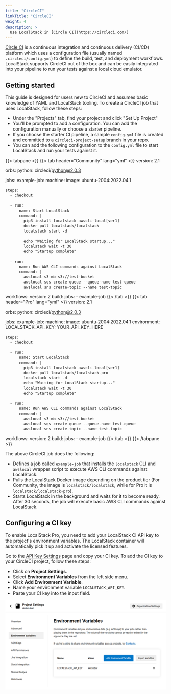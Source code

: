 ```yaml
---
title: "CircleCI"
linkTitle: "CircleCI"
weight: 4
description: >
  Use LocalStack in [Circle CI](https://circleci.com/)
---
```


[Circle CI](https://circleci.com) is a continuous integration and continuous delivery (CI/CD) platform which uses a configuration file (usually named `.circleci/config.yml`) to define the build, test, and deployment workflows. LocalStack supports CircleCI out of the box and can be easily integrated into your pipeline to run your tests against a local cloud emulator.

## Getting started

This guide is designed for users new to CircleCI and assumes basic knowledge of YAML and LocalStack tooling. To create a CircleCI job that uses LocalStack, follow these steps:

- Under the "Projects" tab, find your project and click "Set Up Project"
- You'll be prompted to add a configuration. You can add the configuration manually or choose a starter pipeline.
- If you choose the starter CI pipeline, a sample `config.yml` file is created and committed to a `circleci-project-setup` branch in your repo.
- You can add the following configuration to the `config.yml` file to start LocalStack and run your tests against it.

{{< tabpane >}}
{{< tab header="Community" lang="yml" >}}
version: 2.1

orbs:
  python: circleci/python@2.0.3

jobs:
  example-job:
    machine:
      image: ubuntu-2004:2022.04.1

    steps:
      - checkout

      - run:
          name: Start LocalStack
          command: |
            pip3 install localstack awscli-local[ver1]
            docker pull localstack/localstack
            localstack start -d                     

            echo "Waiting for LocalStack startup..."  
            localstack wait -t 30                     
            echo "Startup complete"
            
      - run:
          name: Run AWS CLI commands against LocalStack
          command: |
            awslocal s3 mb s3://test-bucket
            awslocal sqs create-queue --queue-name test-queue
            awslocal sns create-topic --name test-topic

workflows:
  version: 2
  build:
    jobs:
      - example-job
{{< /tab >}}
{{< tab header="Pro" lang="yml" >}}
version: 2.1

orbs:
  python: circleci/python@2.0.3

jobs:
  example-job:
    machine:
      image: ubuntu-2004:2022.04.1
    environment:
      LOCALSTACK_API_KEY: YOUR_API_KEY_HERE

    steps:
      - checkout

      - run:
          name: Start LocalStack
          command: |
            pip3 install localstack awscli-local[ver1]
            docker pull localstack/localstack-pro
            localstack start -d
            echo "Waiting for LocalStack startup..."
            localstack wait -t 30
            echo "Startup complete"
            
      - run:
          name: Run AWS CLI commands against LocalStack
          command: |
            awslocal s3 mb s3://test-bucket
            awslocal sqs create-queue --queue-name test-queue
            awslocal sns create-topic --name test-topic

workflows:
  version: 2
  build:
    jobs:
      - example-job
{{< /tab >}}
{{< /tabpane >}}

The above CircleCI job does the following:

- Defines a job called `example-job` that installs the `localstack` CLI and `awslocal` wrapper script to execute AWS CLI commands against LocalStack.
- Pulls the LocalStack Docker image depending on the product tier (For Community, the image is `localstack/localstack`, while for Pro it is `localstack/localstack-pro`).
- Starts LocalStack in the background and waits for it to become ready. After 30 seconds, the job will execute basic AWS CLI commands against LocalStack.

## Configuring a CI key

To enable LocalStack Pro, you need to add your LocalStack CI API key to the project's environment variables. The LocalStack container will automatically pick it up and activate the licensed features. 

Go to the [API Key Settings](https://app.localstack.cloud/account/apikeys) page and copy your CI key. To add the CI key to your CircleCI project, follow these steps:

- Click on **Project Settings**.
- Select **Environment Variables** from the left side menu.
- Click **Add Environment Variable**.
- Name your environment variable `LOCALSTACK_API_KEY`.
- Paste your CI key into the input field.

<img src="circleci-env-config.png" width="800px" alt="Adding the LocalStack CI key in CircleCI" />
